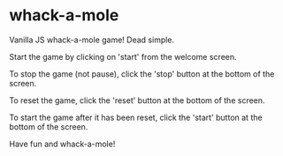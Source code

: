 # whack-a-mole
Vanilla JS whack-a-mole game! Dead simple.

Start the game by clicking on 'start' from the welcome screen.

To stop the game (not pause), click the 'stop' button at the bottom of the screen.

To reset the game, click the 'reset' button at the bottom of the screen.

To start the game after it has been reset, click the 'start' button at the bottom of the screen.


Have fun and whack-a-mole!

